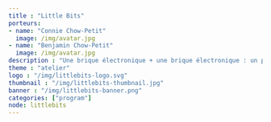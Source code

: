 ```yaml
---
title : "Little Bits"
porteurs:
- name: "Connie Chow-Petit"
  image: /img/avatar.jpg
- name: "Benjamin Chow-Petit"
  image: /img/avatar.jpg
description : "Une brique électronique + une brique électronique : un petit prototype de synthétiseur ou un petit robot pour mieux comprendre les objets connectés"
theme : "atelier"
logo : "/img/littlebits-logo.svg"
thumbnail : "/img/littlebits-thumbnail.jpg"
banner : "/img/littlebits-banner.png"
categories: ["program"]
node: littlebits
---
```

